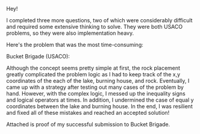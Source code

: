 Hey!

I completed three more questions, two of which were considerably difficult and required some extensive thinking to solve. They were both USACO problems, so they were also implementation heavy.

Here's the problem that was the most time-consuming:

Bucket Brigade (USACO):

Although the concept seems pretty simple at first, the rock placement greatly complicated the problem logic as I had to keep track of the x,y coordinates of the each of the lake, burning house, and rock. Eventually, I came up with a strategy after testing out many cases of the problem by hand. However, with the complex logic, I messed up the inequality signs and logical operators at times. In addition, I undermined the case of equal y coordinates between the lake and burning house. In the end, I was resilient and fixed all of these mistakes and reached an accepted solution!

Attached is proof of my successful submission to Bucket Brigade.